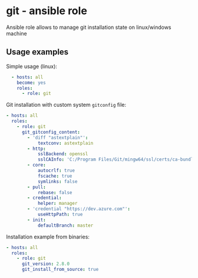 # git - ansible role

Ansible role allows to manage git installation state on linux/windows machine

## Usage examples

Simple usage (linux):

```yaml
  - hosts: all
    become: yes
    roles:
      - role: git
```

Git installation with custom system `gitconfig` file:

```yaml
- hosts: all
  roles:
    - role: git
      git_gitconfig_content:
        - 'diff "astextplain"':
            textconv: astextplain
        - http:
            sslBackend: openssl
            sslCAInfo: 'C:/Program Files/Git/mingw64/ssl/certs/ca-bundle.crt'
        - core:
            autocrlf: true
            fscache: true
            symlinks: false
        - pull:
            rebase: false
        - credential:
            helper: manager
        - 'credential "https://dev.azure.com"':
            useHttpPath: true
        - init:
            defaultBranch: master
```

Installation example from binaries:

```yaml
- hosts: all
  roles:
    - role: git
      git_version: 2.8.0
      git_install_from_source: true
```
